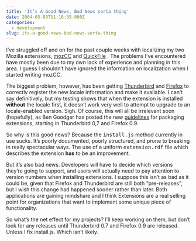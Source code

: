 ```yaml
---
title: 'It’s A Good News, Bad News sorta thing'
date: 2004-05-03T11:16:39.000Z
categories:
  - development
slug: its-a-good-news-bad-news-sorta-thing
---
```

I’ve struggled off and on for the past couple weeks with localizing my two Mozilla extensions, [mozCC][1]  and [QuickFile][2] . The problems I’ve encountered have mostly been due to my own lack of experience and planning in this area. I guess I shouldn’t have ignored the information on localization when I started writing mozCC.

The biggest problem, however, has been getting [Thunderbird][3]  and [Firefox][4]  to correctly register the new locale information and make it available. I can’t say definitively, but my testing shows that when the extension is installed **without** the locale first, it doesn’t work very well to attempt to upgrade to an locale-enabled version. Sigh. Of course, this will all be irrelevant soon (hopefully), as Ben Goodger has posted the new [guidelines][5]  for packaging extensions, starting in Thunderbird 0,7 and Firefox 0.9.

So why is this good news? Because the <tt class="docutils literal">install.js</tt> method currently in use sucks. It’s poorly documented, poorly structured, and prone to breaking in really spectacular ways. The use of a uniform <tt class="docutils literal">extension.rdf</tt> file which describes the extension **has** to be an improvement.

But it’s also bad news. Developers will have to decide which versions they’re going to support, and users will actually need to pay attention to version numbers when installing extensions. I suppose this isn’t as bad as it could be, given that Firefox and Thunderbird are still both “pre-releases”, but I wish this change had happened sooner rather than later. Both applications are gaining mindshare and I think Extensions are a real selling point for organizations that want to implement some unique piece of functionality.

So what’s the net effect for my projects? I’ll keep working on them, but don’t look for any releases until Thunderbird 0.7 and Firefox 0.9 are released. Unless I fix install.js. Which isn’t likely.



 [1]: http://yergler.net/projects/mozcc
 [2]: http://yergler.net/projects/quickfile
 [3]: http://mozilla.org/products/thunderbird/
 [4]: http://mozilla.org/products/firefox/
 [5]: http://www.bengoodger.com/software/mb/extensions/howto.html
